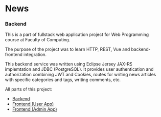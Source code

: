 # News 

### Backend

This is a part of fullstack web application project for Web Programming course at Faculty of Computing.

The purpose of the project was to learn HTTP, REST, Vue and backend-frontend integration.

This backend service was written using Eclipse Jersey JAX-RS implemtation and JDBC (PostgreSQL).
It provides user authentication and authorization combining JWT and Cookies, routes for writing news articles with specific categories and tags, writing comments, etc.

All parts of this project:
- [Backend](https://github.com/VukV/news-backend)
- [Frontend (User App)](https://github.com/VukV/news-frontend)
- [Frontend (Admin App)](https://github.com/VukV/news-frontend-admin)
